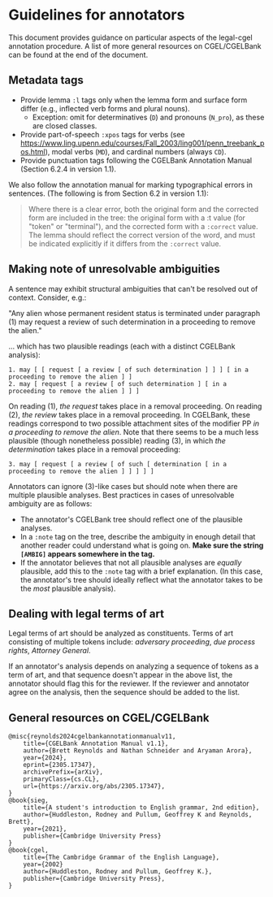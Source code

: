 # Guidelines for annotators

This document provides guidance on particular aspects of the legal-cgel annotation procedure. A list of more general resources on CGEL/CGELBank can be found at the end of the document.

## Metadata tags

- Provide lemma `:l` tags only when the lemma form and surface form differ (e.g., inflected verb forms and plural nouns).
   * Exception: omit for determinatives (`D`) and pronouns (`N_pro`), as these are closed classes.
- Provide part-of-speech `:xpos` tags for verbs (see https://www.ling.upenn.edu/courses/Fall_2003/ling001/penn_treebank_pos.html), modal verbs (`MD`), and cardinal numbers (always `CD`).
- Provide punctuation tags following the CGELBank Annotation Manual (Section 6.2.4 in version 1.1). 

We also follow the annotation manual for marking typographical errors in sentences. (The following is from Section 6.2 in version 1.1):  

> Where there is a clear error, both the original form and the corrected form are included in
the tree: the original form with a :t value (for "token" or "terminal"), and the corrected
form with a `:correct` value. The lemma should reflect the correct version of the word,
and must be indicated explicitly if it differs from the `:correct` value.

## Making note of unresolvable ambiguities

A sentence may exhibit structural ambiguities that can't be resolved out of context. Consider, e.g.:

"Any alien whose permanent resident status is terminated under paragraph (1) may request a review of such determination in a proceeding to remove the alien."

... which has two plausible readings (each with a distinct CGELBank analysis):

```
1. may [ [ request [ a review [ of such determination ] ] ] [ in a proceeding to remove the alien ] ]
2. may [ request [ a review [ of such determination ] [ in a proceeding to remove the alien ] ] ]
```

On reading (1), *the request* takes place in a removal proceeding. On reading (2), *the review* takes place in a removal proceeding. In CGELBank, these readings correspond to two possible attachment sites of the modifier PP *in a proceeding to remove the alien*. Note that there seems to be a much less plausible (though nonetheless possible) reading (3), in which *the determination* takes place in a removal proceeding:

```
3. may [ request [ a review [ of such [ determination [ in a proceeding to remove the alien ] ] ] ] ]
```

Annotators can ignore (3)-like cases but should note when there are multiple plausible analyses. Best practices in cases of unresolvable ambiguity are as follows:

- The annotator's CGELBank tree should reflect one of the plausible analyses.
- In a `:note` tag on the tree, describe the ambiguity in enough detail that another reader could understand what is going on. **Make sure the string `[AMBIG]` appears somewhere in the tag.**
- If the annotator believes that not all plausible analyses are *equally* plausible, add this to the `:note` tag with a brief explanation. (In this case, the annotator's tree should ideally reflect what the annotator takes to be the *most* plausible analysis). 

## Dealing with legal terms of art

Legal terms of art should be analyzed as constituents. Terms of art consisting of multiple tokens include: *adversary proceeding*, *due process rights*, *Attorney General*.

If an annotator's analysis depends on analyzing a sequence of tokens as a term of art, and that sequence doesn't appear in the above list, the annotator should flag this for the reviewer. If the reviewer and annotator agree on the analysis, then the sequence should be added to the list.

## General resources on CGEL/CGELBank

```
@misc{reynolds2024cgelbankannotationmanualv11,
    title={CGELBank Annotation Manual v1.1}, 
    author={Brett Reynolds and Nathan Schneider and Aryaman Arora},
    year={2024},
    eprint={2305.17347},
    archivePrefix={arXiv},
    primaryClass={cs.CL},
    url={https://arxiv.org/abs/2305.17347}, 
}
@book{sieg,
    title={A student's introduction to English grammar, 2nd edition},
    author={Huddleston, Rodney and Pullum, Geoffrey K and Reynolds, Brett},
    year={2021},
    publisher={Cambridge University Press}
}
@book{cgel, 
    title={The Cambridge Grammar of the English Language}, 
    year={2002}
    author={Huddleston, Rodney and Pullum, Geoffrey K.}, 
    publisher={Cambridge University Press}, 
}
```

